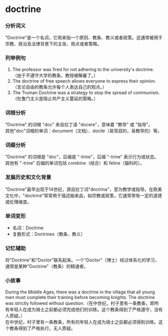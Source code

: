 # doctrine

### 分析词义

  

"Doctrine"是一个名词，它用来指一个原则、教条、教义或者政策。这通常被用于宗教、政治及法律背景下的主张、观点或者策略。

  

### 列举例句

  

1.  The professor was fired for not adhering to the university's doctrine.（由于不遵守大学的教条，教授被解雇了。）
2.  The doctrine of free speech allows everyone to express their opinion.（言论自由的教条允许每个人表达自己的观点。）
3.  The Truman Doctrine was a strategy to stop the spread of communism.（杜鲁门主义是阻止共产主义蔓延的策略。）

  

### 词根分析

  

"Doctrine" 的词根 "doc" 来自拉丁语 "docere"，意味着 "教导" 或 "指导"。  
其他"doc"词根的单词：document（文档）、docile（易驾驭的，易教导的）等。

  

### 词缀分析

  

"Doctrine" 的词根是 "doc"，后缀是 "-trine"，后缀 "-trine" 表示行为或状态。  
其他有 "-trine" 后缀的单词包括 combine（结合）和 feline（猫科的）。

  

### 发展历史和文化背景

  

"Doctrine"最早出现于14世纪，源自拉丁词"doctrina"，意为教学或指导。在欧美文化中，"doctrine"常常用于描述舶来品，如宗教或政策，它通常带有一定的道德或伦理维度。

  

### 单词变形

  

*   名词：Doctrine
*   复数形式：Doctrines（教条、教义）

  

### 记忆辅助

  

将"Doctrine"和"Doctor"联系起来。一个"Doctor"（博士）经过体系化的学习，通常是某种"Doctrine"（教条）的精通者。

  

### 小故事

  

During the Middle Ages, there was a doctrine in the village that all young men must complete their training before becoming knights. The doctrine was strictly followed without question.（在中世纪，村子里有一条教条，即所有年轻人在成为骑士之前都必须完成他们的训练。这个教条得到了严格遵守，没有人质疑。）  
在中世纪，村子里有一条教条，所有的年轻人在成为骑士之前都必须得到训练。这个教条得到了严格执行，无人质疑。

